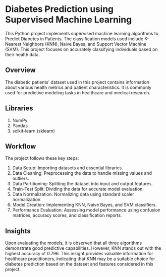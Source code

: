 # **Diabetes Prediction using Supervised Machine Learning** 

This Python project implements supervised machine learning algorithms to Predict Diabetes in Patients. The classification models used include K-Nearest Neighbors (KNN), Naive Bayes, and Support Vector Machine (SVM). This project focuses on accurately classifying individuals based on their health data.

## **Overview**

The diabetic patients' dataset used in this project contains information about various health metrics and patient characteristics. It is commonly used for predictive modeling tasks in healthcare and medical research.

## **Libraries**

1. NumPy
2. Pandas
3. scikit-learn (sklearn)
   
## **Workflow**

The project follows these key steps:

1. Data Setup: Importing datasets and essential libraries.
2. Data Cleaning: Preprocessing the data to handle missing values and outliers.
3. Data Partitioning: Splitting the dataset into input and output features.
4. Train-Test Split: Dividing the data for accurate model evaluation.
5. Data Normalization: Normalizing data using standard scaler normalization.
6. Model Creation: Implementing KNN, Naive Bayes, and SVM classifiers.
7. Performance Evaluation: Assessing model performance using confusion matrices, accuracy scores, and classification reports.

## **Insights**

Upon evaluating the models, it is observed that all three algorithms demonstrate good predictive capabilities. However, KNN stands out with the highest accuracy of 0.796. This insight provides valuable information for healthcare practitioners, indicating that KNN may be a suitable choice for diabetes prediction based on the dataset and features considered in this project.
